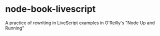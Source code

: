 node-book-livescript
====================

A practice of rewriting in LiveScript examples in O'Reilly's "Node Up and Running"
